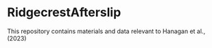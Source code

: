 # RidgecrestAfterslip
This repository contains materials and data relevant to Hanagan et al., (2023)
